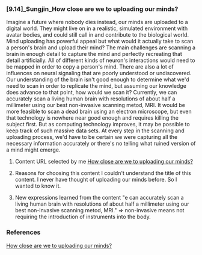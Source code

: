 ### [9.14]_Sungjin_How close are we to uploading our minds?

Imagine a future where nobody dies instead, our minds are uploaded to a digital world. They might live on in a realistic, simulated environment with avatar bodies, and could still call in and contribute to the biological world.
Mind uploading has powerful appeal but what would it actually take to scan a person's brain and upload their mind? The main challenges are scanning a brain in enough detail to capture the mind and perfectly recreating that detail artificially. All of different kinds of neuron's interactions would need to be mapped in order to copy a person's mind. There are also a lot of influences on neural signaling that are poorly understood or undiscovered. Our understanding of the brain isn't good enough to determine what we'd need to scan in order to replicate the mind, but assuming our knowledge does advance to that point, how would we scan it? Currently, we can accurately scan a living human brain with resolutions of about half a millimeter using our best non-invasive scanning metod, MRI. It would be more feasible to scan a dead brain using an electron microscope, but even that technology is nowhere near good enough and requires killing the subject first. But as computing technology improves, it may be possible to keep track of such massive data sets. At every step in the scanning and uploading process, we'd have to be certain we were capturing all the necessary information accurately or there's no telling what ruined version of a mind might emerge.

1. Content URL selected by me
[How close are we to uploading our minds?](https://www.ted.com/talks/michael_s_a_graziano_how_close_are_we_to_uploading_our_minds)
2. Reasons for choosing this content
I couldn't understand the title of this content. I never have thought of uploading our minds before. So I wanted to know it.

3. New expressions learned from the content
"e can accurately scan a living human brain with resolutions of about half a millimeter using our best non-invasive scanning metod, MRI."
=> non-invasive means not requiring the introduction of instruments into the body.

### References
[How close are we to uploading our minds?](https://www.ted.com/talks/michael_s_a_graziano_how_close_are_we_to_uploading_our_minds)
